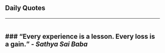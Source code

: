 ## Daily Quotes <hr> <br> ### <q>Every experience is a lesson. Every loss is a gain.</q> - <em>Sathya Sai Baba</em>